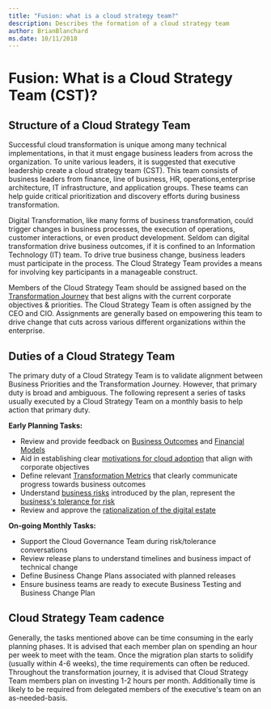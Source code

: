 ```yaml
---
title: "Fusion: what is a cloud strategy team?" 
description: Describes the formation of a cloud strategy team
author: BrianBlanchard
ms.date: 10/11/2018
---
```


# Fusion: What is a Cloud Strategy Team (CST)?

## Structure of a Cloud Strategy Team

Successful cloud transformation is unique among many technical implementations, in that it must engage business leaders from across the organization. To unite various leaders, it is suggested that executive leadership create a cloud strategy team (CST). This team consists of business leaders from finance, line of business, HR, operations,enterprise architecture, IT infrastructure, and application groups. These teams can help guide critical prioritization and discovery efforts during business transformation.

Digital Transformation, like many forms of business transformation, could trigger changes in business processes, the execution of operations, customer interactions, or even product development. Seldom can digital transformation drive business outcomes, if it is confined to an Information Technology (IT) team. To drive true business change, business leaders must participate in the process. The Cloud Strategy Team provides a means for involving key participants in a manageable construct.

Members of the Cloud Strategy Team should be assigned based on the [Transformation Journey](../transformation-journey/overview.md) that best aligns with the current corporate objectives & priorities. The Cloud Strategy Team is often assigned by the CEO and CIO. Assignments are generally based on empowering this team to drive change that cuts across various different organizations within the enterprise.

## Duties of a Cloud Strategy Team

The primary duty of a Cloud Strategy Team is to validate alignment between Business Priorities and the Transformation Journey. However, that primary duty is broad and ambiguous. The following represent a series of tasks usually executed by a Cloud Strategy Team on a monthly basis to help action that primary duty.

**Early Planning Tasks:**

* Review and provide feedback on [Business Outcomes](../business-strategy/business-outcomes/overview.md) and [Financial Models](../business-startegy/financial-models.md)
* Aid in establishing clear [motivations for cloud adoption](../business-strategy/motivations-why-are-we-moving-to-the-cloud.md) that align with corporate objectives
* Define relevant [Transformation Metrics](../business-strategy/transformation-metrics.md) that clearly communicate progress towards business outcomes
* Understand [business risks](../business-strategy/risk-tolerance.md) introduced by the plan, represent the [business's tolerance for risk](../business-strategy/risk-tolerance.md)
* Review and approve the [rationalization of the digital estate](../digital-estate/overview.md)

**On-going Monthly Tasks:**

* Support the Cloud Governance Team during risk/tolerance conversations
* Review release plans to understand timelines and business impact of technical change
* Define Business Change Plans associated with planned releases
* Ensure business teams are ready to execute Business Testing and Business Change Plan

## Cloud Strategy Team cadence

Generally, the tasks mentioned above can be time consuming in the early planning phases. It is advised that each member plan on spending an hour per week to meet with the team. Once the migration plan starts to solidify (usually within 4-6 weeks), the time requirements can often be reduced. Throughout the transformation journey, it is advised that Cloud Strategy Team members plan on investing 1-2 hours per month. Additionally time is likely to be required from delegated members of the executive's team on an as-needed-basis.